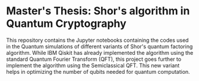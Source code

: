 # Master's Thesis: Shor's algorithm in Quantum Cryptography

This repository contains the Jupyter notebooks containing the codes used in the Quantum simulations of different variants of Shor's quantum factoring algorithm. While IBM Qiskit has already implemented the algorithm using the standard Quantum Fourier Transform (QFT), this project goes further to implement the algorithm using the Semiclassical QFT. This new variant helps in optimizing the number of qubits needed for quantum computation.
